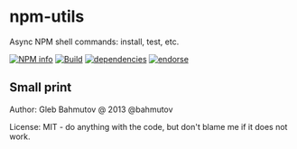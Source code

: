 # npm-utils

Async NPM shell commands: install, test, etc.

[![NPM info][nodei.co]][npm-url]
[![Build][npm-utils-ci-image]][npm-utils-ci-url]
[![dependencies][dependencies-image]][dependencies-url]
[![endorse][endorse-image]][endorse-url]

## Small print

Author: Gleb Bahmutov @ 2013 @bahmutov

License: MIT - do anything with the code, but don't blame me if it does not work.

[nodei.co]: https://nodei.co/npm/npm-utils.png?downloads=true
[npm-url]: https://npmjs.org/package/npm-utils
[npm-utils-ci-image]: https://secure.travis-ci.org/bahmutov/npm-utils.png?branch=master
[npm-utils-ci-url]: http://travis-ci.org/#!/bahmutov/npm-utils
[dependencies-image]: https://david-dm.org/bahmutov/npm-utils.png
[dependencies-url]: https://david-dm.org/bahmutov/npm-utils
[endorse-image]: https://api.coderwall.com/bahmutov/endorsecount.png
[endorse-url]: https://coderwall.com/bahmutov